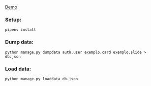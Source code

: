 [Demo](https://psdtoweb.herokuapp.com)


### Setup:
```
pipenv install
```

### Dump data:
```
python manage.py dumpdata auth.user exemplo.card exemplo.slide > db.json
```

### Load data:
```
python manage.py loaddata db.json
```